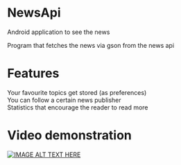# NewsApi
Android application to see the news

Program that fetches the news via gson from the news api

# Features
Your favourite topics get stored (as preferences) <br />
You can follow a certain news publisher <br />
Statistics that encourage the reader to read more <br />


# Video demonstration

[![IMAGE ALT TEXT HERE](https://img.youtube.com/vi/kNXYu_NYWk0/0.jpg)](https://www.youtube.com/watch?v=kNXYu_NYWk0)
